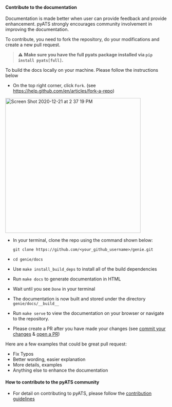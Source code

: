 #### Contribute to the documentation

Documentation is made better when user can provide feedback and provide enhancement. pyATS strongly encourages community involvement in improving the documentation.

To contribute, you need to fork the repository, do your modifications and create a new pull request. 

> :warning: **Make sure you have the full pyats package installed via ```pip install pyats[full]```.**

To build the docs locally on your machine. Please follow the instructions below 

  - On the top right corner, click ```Fork```. (see https://help.github.com/en/articles/fork-a-repo)

<img width="421" alt="Screen Shot 2020-12-21 at 2 37 19 PM" src="https://user-images.githubusercontent.com/30438439/102815289-1e75e700-439a-11eb-92bc-e424ddce9758.png">

  - In your terminal, clone the repo using the command shown below: 
    ```shell
    git clone https://github.com/<your_github_username>/genie.git
    ```

  - ```cd genie/docs```
  
  - Use ```make install_build_deps```  to install all of the build dependencies
  
  - Run ```make docs``` to generate documentation in HTML

  - Wait until you see ```Done``` in your terminal
  
  - The documentation is now built and stored under the directory 
  ```genie/docs/__build__```

  - Run ```make serve``` to view the documentation on your browser or navigate to the repository.
    
  - Please create a PR after you have made your changes (see [commit your changes](https://pubhub.devnetcloud.com/media/pyats-development-guide/docs/contribute/contribute.html#commit-your-changes) & [open a PR](https://pubhub.devnetcloud.com/media/pyats-development-guide/docs/contribute/contribute.html#open-a-pull-request))

Here are a few examples that could be great pull request:

- Fix Typos
- Better wording, easier explanation
- More details, examples
- Anything else to enhance the documentation

#### How to contribute to the pyATS community

- For detail on contributing to pyATS, please follow the [contribution guidelines](https://pubhub.devnetcloud.com/media/pyats-development-guide/docs/contribute/contribute.html#)
